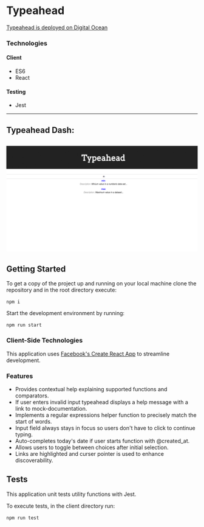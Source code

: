 # Typeahead
[Typeahead is deployed on Digital Ocean](http://typeahead.jenjwong.tech/)

### Technologies

#### Client
* ES6
* React

#### Testing
* Jest

---
## Typeahead Dash:
![Typeahead](https://github.com/jenjwong/typeahead/blob/master/public/typeahead.png)
---

## Getting Started

To get a copy of the project up and running on your local machine clone the repository and in the root directory execute:
```
npm i
```

Start the development environment by running:
```
npm run start
```

### Client-Side Technologies
This application uses [Facebook's Create React App](https://github.com/facebookincubator/create-react-app) to streamline development.

### Features
- Provides contextual help explaining supported functions and comparators.
- If user enters invalid input typeahead displays a help message with a link to mock-documentation.
- Implements a regular expressions helper function to precisely match the start of words.
- Input field always stays in focus so users don't have to click to continue typing.
- Auto-completes today's date if user starts function with @created_at.
- Allows users to toggle between choices after initial selection.
- Links are highlighted and curser pointer is used to enhance discoverability.

## Tests

This application unit tests utility functions with Jest.

To execute tests, in the client directory run:
```
npm run test
```

